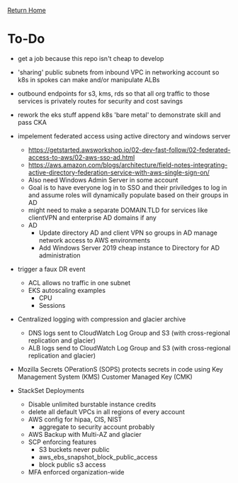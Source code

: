 [Return Home](../README.md#documentation)

# To-Do
- get a job because this repo isn't cheap to develop

- 'sharing' public subnets from inbound VPC in networking account so k8s in spokes can make and/or manipulate ALBs

- outbound endpoints for s3, kms, rds so that all org traffic to those services is privately routes for security and cost savings

- rework the eks stuff
   append k8s 'bare metal' to demonstrate skill and pass CKA

- impelement federated access using active directory and windows server
   - https://getstarted.awsworkshop.io/02-dev-fast-follow/02-federated-access-to-aws/02-aws-sso-ad.html
   - https://aws.amazon.com/blogs/architecture/field-notes-integrating-active-directory-federation-service-with-aws-single-sign-on/
   - Also need Windows Admin Server in some account
   - Goal is to have everyone log in to SSO and their priviledges to log in and assume roles will dynamically populate based on their groups in AD
   - might need to make a separate DOMAIN.TLD for services like clientVPN and enterprise AD domains if any
   - AD
      - Update directory AD and client VPN so groups in AD manage network access to AWS environments
      - Add Windows Server 2019 cheap instance to Directory for AD administration

- trigger a faux DR event
   - ACL allows no traffic in one subnet
   - EKS autoscaling examples
      - CPU
      - Sessions

- Centralized logging with compression and glacier archive
   - DNS logs sent to CloudWatch Log Group and S3 (with cross-regional replication and glacier)
   - ALB logs send to CloudWatch Log Group and S3 (with cross-regional replication and glacier)

- Mozilla Secrets OPerationS (SOPS) protects secrets in code using Key Management System (KMS) Customer Managed Key (CMK)

- StackSet Deployments
   - Disable unlimited burstable instance credits
   - delete all default VPCs in all regions of every account
   - AWS config for hipaa, CIS, NIST
      - aggregate to security account probably
   - AWS Backup with Multi-AZ and glacier
   - SCP enforcing features
      - S3 buckets never public
      - aws_ebs_snapshot_block_public_access
      - block public s3 access
   - MFA enforced organization-wide
